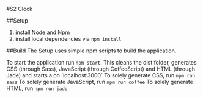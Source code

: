 #S2 Clock

##Setup
1. install [Node and Npm](https://nodejs.org/en/)
2. install local dependencies via `npm install`

##Build
The Setup uses simple npm scripts to build the application.

To start the application run `npm start`.
This cleans the dist folder, generates CSS (through Sass), JavaScript (through CoffeeScript) and HTML (through Jade) and
starts a on ´localhost:3000´
To solely generate CSS, run `npm run sass`
To solely generate JavaScript, run `npm run coffee`
To solely generate HTML, run `npm run jade`